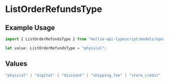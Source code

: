 # ListOrderRefundsType

## Example Usage

```typescript
import { ListOrderRefundsType } from "mollie-api-typescript/models/operations";

let value: ListOrderRefundsType = "physical";
```

## Values

```typescript
"physical" | "digital" | "discount" | "shipping_fee" | "store_credit" | "gift_card" | "surcharge"
```